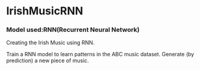 # IrishMusicRNN
### Model used:RNN(Recurrent Neural Network)

Creating the Irish Music using RNN.

Train a RNN model to learn patterns in the ABC music dataset. 
Generate (by prediction) a new piece of music.
